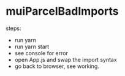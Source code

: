 # muiParcelBadImports

steps:
* run yarn
* run yarn start
* see console for error
* open App.js and swap the import syntax
* go back to browser, see working.
